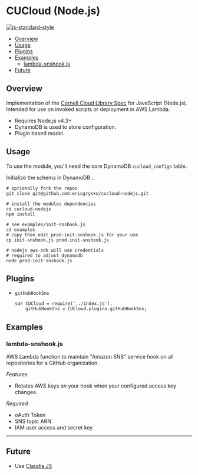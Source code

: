 # CUCloud (Node.js)

[![js-standard-style](https://img.shields.io/badge/code%20style-standard-brightgreen.svg)](http://standardjs.com/)

<!-- TOC depthFrom:2 depthTo:3 withLinks:1 updateOnSave:1 orderedList:0 -->

- [Overview](#overview)
- [Usage](#usage)
- [Plugins](#plugins)
- [Examples](#examples)
	- [lambda-snshook.js](#lambda-snshookjs)
- [Future](#future)

<!-- /TOC -->
## Overview


Implementation of the [Cornell Cloud Library Spec](https://github.com/CU-CloudCollab/Cloud-Library-Spec) for JavaScript (Node.js). Intended for use on invoked scripts or deployment in AWS Lambda.

* Requires Node.js v4.3+
* DynamoDB is used to store configuration.
* Plugin based model.

## Usage

To use the module, you'll need the core DynamoDB `cucloud_configs` table.

Initialize the schema in DynamoDB...

```
# optionally fork the repos
git clone git@github.com:ericgrysko/cucloud-nodejs.git

# install the modules dependencies
cd cucloud-nodejs
npm install

# see examples/init-snshook.js
cd examples
# copy then edit prod-init-snshook.js for your use
cp init-snshook.js prod-init-snshook.js

# nodejs aws-sdk will use credentials
# required to adjust dynamodb
node prod-init-snshook.js
```

## Plugins

* `gitHubHookSns`
    ```
    var CUCloud = require('../index.js'),
        gitHubHookSns = CUCloud.plugins.gitHubHookSns;
    ```

## Examples

### lambda-snshook.js

AWS Lambda function to maintain "Amazon SNS" service hook on all repositories for a GitHub organization.

*Features*
* Rotates AWS keys on your hook when your configured access key changes.

*Required*
* oAuth Token
* SNS topic ARN
* IAM user access and secret key

---
## Future

* Use [Claudia.JS](https://github.com/claudiajs/claudia)
